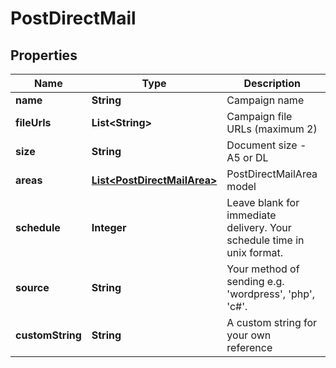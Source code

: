 
# PostDirectMail

## Properties
Name | Type | Description | Notes
------------ | ------------- | ------------- | -------------
**name** | **String** | Campaign name | 
**fileUrls** | **List&lt;String&gt;** | Campaign file URLs (maximum 2) | 
**size** | **String** | Document size - A5 or DL | 
**areas** | [**List&lt;PostDirectMailArea&gt;**](PostDirectMailArea.md) | PostDirectMailArea model | 
**schedule** | **Integer** | Leave blank for immediate delivery. Your schedule time in unix format. |  [optional]
**source** | **String** | Your method of sending e.g. &#39;wordpress&#39;, &#39;php&#39;, &#39;c#&#39;. |  [optional]
**customString** | **String** | A custom string for your own reference |  [optional]



